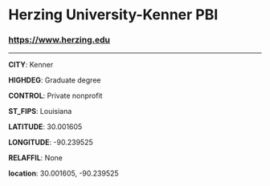 # Herzing University-Kenner PBI
### https://www.herzing.edu
---
**CITY**: Kenner

**HIGHDEG**: Graduate degree

**CONTROL**: Private nonprofit

**ST_FIPS**: Louisiana

**LATITUDE**: 30.001605

**LONGITUDE**: -90.239525

**RELAFFIL**: None

**location**: 30.001605, -90.239525